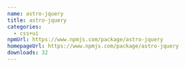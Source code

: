 ```yaml
---
name: astro-jquery
title: astro-jquery
categories:
  - css+ui
npmUrl: https://www.npmjs.com/package/astro-jquery
homepageUrl: https://www.npmjs.com/package/astro-jquery
downloads: 32
---
```

